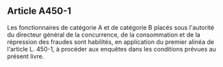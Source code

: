 Article A450-1
----
Les fonctionnaires de catégorie A et de catégorie B placés sous l'autorité du
directeur général de la concurrence, de la consommation et de la répression des
fraudes sont habilités, en application du premier alinéa de l'article L. 450-1,
à procéder aux enquêtes dans les conditions prévues au présent livre.
